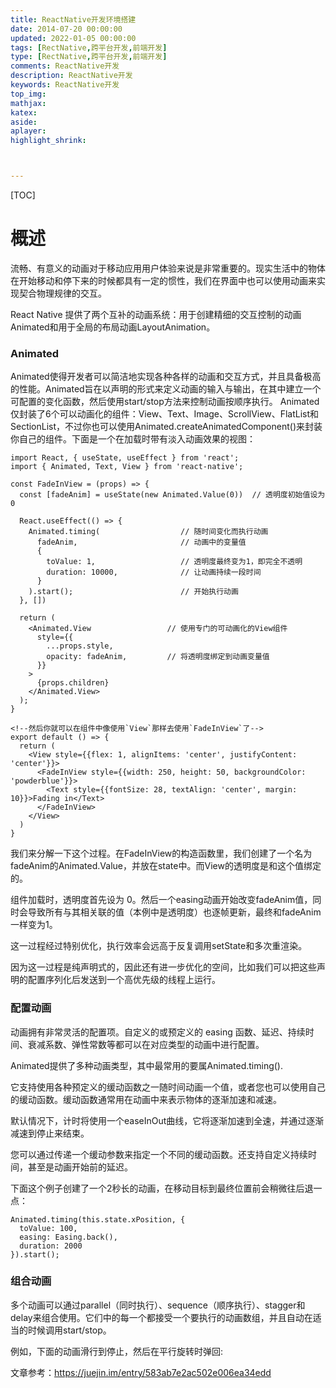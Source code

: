 ```yaml
---
title: ReactNative开发环境搭建
date: 2014-07-20 00:00:00
updated: 2022-01-05 00:00:00
tags: [RectNative,跨平台开发,前端开发]
type: [RectNative,跨平台开发,前端开发]
comments: ReactNative开发
description: ReactNative开发
keywords: ReactNative开发
top_img:
mathjax:
katex:
aside:
aplayer:
highlight_shrink:



---
```


[TOC]

# 概述

流畅、有意义的动画对于移动应用用户体验来说是非常重要的。现实生活中的物体在开始移动和停下来的时候都具有一定的惯性，我们在界面中也可以使用动画来实现契合物理规律的交互。


React Native 提供了两个互补的动画系统：用于创建精细的交互控制的动画Animated和用于全局的布局动画LayoutAnimation。

### Animated

Animated使得开发者可以简洁地实现各种各样的动画和交互方式，并且具备极高的性能。Animated旨在以声明的形式来定义动画的输入与输出，在其中建立一个可配置的变化函数，然后使用start/stop方法来控制动画按顺序执行。 Animated仅封装了6个可以动画化的组件：View、Text、Image、ScrollView、FlatList和SectionList，不过你也可以使用Animated.createAnimatedComponent()来封装你自己的组件。下面是一个在加载时带有淡入动画效果的视图：


```
import React, { useState, useEffect } from 'react';
import { Animated, Text, View } from 'react-native';

const FadeInView = (props) => {
  const [fadeAnim] = useState(new Animated.Value(0))  // 透明度初始值设为0

  React.useEffect(() => {
    Animated.timing(                  // 随时间变化而执行动画
      fadeAnim,                       // 动画中的变量值
      {
        toValue: 1,                   // 透明度最终变为1，即完全不透明
        duration: 10000,              // 让动画持续一段时间
      }
    ).start();                        // 开始执行动画
  }, [])

  return (
    <Animated.View                 // 使用专门的可动画化的View组件
      style={{
        ...props.style,
        opacity: fadeAnim,         // 将透明度绑定到动画变量值
      }}
    >
      {props.children}
    </Animated.View>
  );
}

<!--然后你就可以在组件中像使用`View`那样去使用`FadeInView`了-->
export default () => {
  return (
    <View style={{flex: 1, alignItems: 'center', justifyContent: 'center'}}>
      <FadeInView style={{width: 250, height: 50, backgroundColor: 'powderblue'}}>
        <Text style={{fontSize: 28, textAlign: 'center', margin: 10}}>Fading in</Text>
      </FadeInView>
    </View>
  )
}

```
我们来分解一下这个过程。在FadeInView的构造函数里，我们创建了一个名为fadeAnim的Animated.Value，并放在state中。而View的透明度是和这个值绑定的。

组件加载时，透明度首先设为 0。然后一个easing动画开始改变fadeAnim值，同时会导致所有与其相关联的值（本例中是透明度）也逐帧更新，最终和fadeAnim一样变为1。

这一过程经过特别优化，执行效率会远高于反复调用setState和多次重渲染。

因为这一过程是纯声明式的，因此还有进一步优化的空间，比如我们可以把这些声明的配置序列化后发送到一个高优先级的线程上运行。

### 配置动画

动画拥有非常灵活的配置项。自定义的或预定义的 easing 函数、延迟、持续时间、衰减系数、弹性常数等都可以在对应类型的动画中进行配置。


Animated提供了多种动画类型，其中最常用的要属Animated.timing().

它支持使用各种预定义的缓动函数之一随时间动画一个值，或者您也可以使用自己的缓动函数。缓动函数通常用在动画中来表示物体的逐渐加速和减速。


默认情况下，计时将使用一个easeInOut曲线，它将逐渐加速到全速，并通过逐渐减速到停止来结束。

您可以通过传递一个缓动参数来指定一个不同的缓动函数。还支持自定义持续时间，甚至是动画开始前的延迟。


下面这个例子创建了一个2秒长的动画，在移动目标到最终位置前会稍微往后退一点：

```
Animated.timing(this.state.xPosition, {
  toValue: 100,
  easing: Easing.back(),
  duration: 2000
}).start();
```


### 组合动画

多个动画可以通过parallel（同时执行）、sequence（顺序执行）、stagger和delay来组合使用。它们中的每一个都接受一个要执行的动画数组，并且自动在适当的时候调用start/stop。


例如，下面的动画滑行到停止，然后在平行旋转时弹回:




文章参考：https://juejin.im/entry/583ab7e2ac502e006ea34edd





